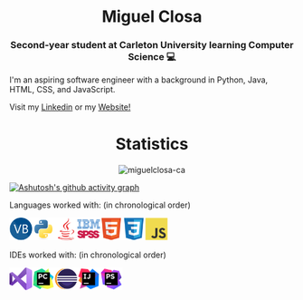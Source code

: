 <h1 align="center">Miguel Closa</h1> 
<h3 align="center">Second-year student at Carleton University learning Computer Science 💻</h3>




<p>I'm an aspiring software engineer with a background in Python, Java, HTML, CSS, and JavaScript. </p>

<p>Visit my <a href="https://www.linkedin.com/in/miguel-closa-b9a471293">Linkedin</a> or my <a href="https://miguelclosa.vercel.app/">Website!</a></p>


<h1 align="center">Statistics</h1>
<div align="center">
  <p><img align="center" src="https://github-readme-stats.vercel.app/api/top-langs?username=miguelclosa-ca&show_icons=true&locale=en&layout=compact&theme=midnight-purple" alt="miguelclosa-ca" /></p>
</div>

[![Ashutosh's github activity graph](https://github-readme-activity-graph.vercel.app/graph?username=miguelclosa-ca&theme=nightowl)](https://github.com/ashutosh00710/github-readme-activity-graph)

<p>Languages worked with: (in chronological order)</p>
    
<img src="https://github.com/devicons/devicon/blob/master/icons/visualbasic/visualbasic-original.svg" alt="visual-basic" width="40" height="40"/><a href="https://www.python.org/"><img src="https://github.com/devicons/devicon/blob/master/icons/python/python-original.svg" alt="python" width="40" height="40"/></a><a href="https://www.java.com/en/"><img src="https://github.com/devicons/devicon/blob/master/icons/java/java-plain.svg" alt="java" width="40" height="40"/></a><a href="https://www.ibm.com/spss"><img src="https://github.com/devicons/devicon/blob/master/icons/spss/spss-original.svg" alt="ibm-spss" width="40" height="40"/></a><img src="https://github.com/devicons/devicon/blob/master/icons/html5/html5-original.svg" alt="html5" width="40" height="40"/><img src="https://github.com/devicons/devicon/blob/master/icons/css3/css3-original.svg" alt="css3" width="40" height="40"/><img src="https://github.com/devicons/devicon/blob/master/icons/javascript/javascript-original.svg" alt="javascript" width="40" height="40"/>

<p>IDEs worked with: (in chronological order)</p>

<a href="https://visualstudio.microsoft.com/"><img src="https://github.com/devicons/devicon/blob/master/icons/visualstudio/visualstudio-original.svg" alt="visual-basic" width="40" height="40"/></a><a href="https://www.jetbrains.com/pycharm/"><img src="https://github.com/devicons/devicon/blob/master/icons/pycharm/pycharm-original.svg" alt="pycharm" width="40" height="40"/></a><a href="https://eclipseide.org/"><img src="https://github.com/devicons/devicon/blob/master/icons/eclipse/eclipse-original.svg" alt="eclipse" width="40" height="40"/></a><a href="https://www.jetbrains.com/idea/"><img src="https://github.com/devicons/devicon/blob/master/icons/intellij/intellij-original.svg" alt="intellij" width="40" height="40"/></a><a href="https://www.jetbrains.com/phpstorm/"><img src="https://github.com/devicons/devicon/blob/master/icons/phpstorm/phpstorm-original.svg" alt="phpstorm" width="40" height="40"/></a>
